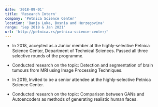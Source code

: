 ```yaml
---
date: '2018-09-01'
title: 'Research Intern'
company: 'Petnica Science Center'
location: 'Banja Luka, Bosnia and Herzegovina'
range: 'Sep 2018 & Jan 2021'
url: 'http://petnica.rs/petnica-science-center/'
---
```


- In 2018, accepted as a Junior member at the highly-selective Petnica Science Center, Department of Technical Sciences. Passed all three selective rounds of the programme.
- Conducted research on the topic: Detection and segmentation of brain tumours from MRI using Image Processing Techniques.

- In 2019, Invited to be a senior attendee at the highly-selective Petnica Science Center.
- Conducted research on the topic: Comparison between GANs and Autoencoders as methods of generating realistic human faces.
